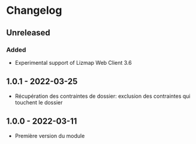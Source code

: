 # Changelog

<!--
All notable changes to this project will be documented in this file.
The format is based on [Keep a Changelog](https://keepachangelog.com/), 
and this project adheres to [Semantic Versioning](https://semver.org/).
-->

## Unreleased

### Added

* Experimental support of Lizmap Web Client 3.6

## 1.0.1 - 2022-03-25

* Récupération des contraintes de dossier: exclusion des contraintes qui touchent le dossier

## 1.0.0 - 2022-03-11

* Première version du module
